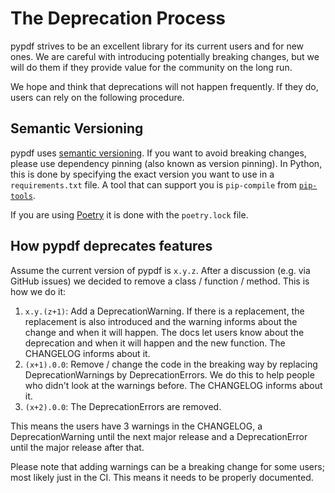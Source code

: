 # The Deprecation Process

pypdf strives to be an excellent library for its current users and for new
ones. We are careful with introducing potentially breaking changes, but we
will do them if they provide value for the community on the long run.

We hope and think that deprecations will not happen frequently. If they do,
users can rely on the following procedure.

## Semantic Versioning

pypdf uses [semantic versioning](https://semver.org/). If you want to avoid
breaking changes, please use dependency pinning (also known as version pinning).
In Python, this is done by specifying the exact version you want to use in a
`requirements.txt` file. A tool that can support you is `pip-compile` from
[`pip-tools`](https://pypi.org/project/pip-tools/).

If you are using [Poetry](https://pypi.org/project/poetry/) it is done with the
`poetry.lock` file.

## How pypdf deprecates features

Assume the current version of pypdf is `x.y.z`. After a discussion (e.g. via
GitHub issues) we decided to remove a class / function / method. This is how
we do it:

1. `x.y.(z+1)`: Add a DeprecationWarning. If there is a replacement,
   the replacement is also introduced and the warning informs about the change
   and when it will happen.
   The docs let users know about the deprecation and when it will happen and the new function.
   The CHANGELOG informs about it.
2. `(x+1).0.0`: Remove / change the code in the breaking way by replacing
   DeprecationWarnings by DeprecationErrors.
   We do this to help people who didn't look at the warnings before.
   The CHANGELOG informs about it.
3. `(x+2).0.0`: The DeprecationErrors are removed.

This means the users have 3 warnings in the CHANGELOG, a DeprecationWarning
until the next major release and a DeprecationError until the major release
after that.

Please note that adding warnings can be a breaking change for some users; most
likely just in the CI.
This means it needs to be properly documented.
